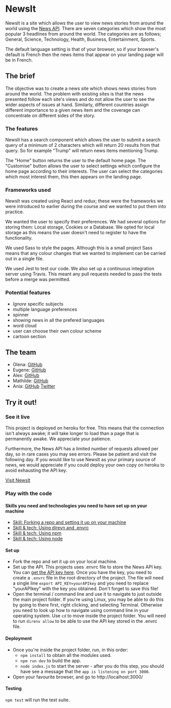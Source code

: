 # NewsIt

NewsIt is a site which allows the user to view news stories from around the world using the [News API](https://newsapi.org/). There are seven categories which show the most popular 3 headlines from around the world. The categories are as follows; General, Science, Technology, Health, Business, Entertainment, Sports.

The default language setting is that of your browser, so if your browser's default is French then the news items that appear on your landing page will be in French.

## The brief

The objective was to create a news site which shows news stories from around the world. The problem with existing sites is that the news presented follow each site's views and do not allow the user to see the wider aspects of issues at hand. Similarly, different countries assign different importance to a given news item and the coverage can concentrate on different sides of the story.

### The features

NewsIt has a search component which allows the user to submit a search query of a minimum of 2 characters which will return 20 results from that query. So for example "Trump" will return news items mentioning Trump.

The "Home" button returns the user to the default home page. The "Customise" button allows the user to select settings which configure the home page according to their interests. The user can select the categories which most interest them, this then appears on the landing page.

### Frameworks used

NewsIt was created using React and redux; these were the frameworks we were introduced to earlier during the course and we wanted to put them into practice.

We wanted the user to specify their preferences. We had several options for storing them: Local storage, Cookies or a Database. We opted for local storage as this means the user doesn't need to register to have the functionality.

We used Sass to style the pages. Although this is a small project Sass means that any colour changes that we wanted to implement can be carried out in a single file.   

We used Jest to test our code. We also set up a continuous integration server using Travis. This meant any pull requests needed to pass the tests before a merge was permitted.

### Potential features
* <em>Ignore</em> specific subjects
* multiple language preferences
* spinner
* showing news in all the prefered languages
* word cloud
* user can choose their own colour scheme
* cartoon section

## The team
* Olena: [GitHub](https://github.com/OlenaKashuba)
* Eugene: [GitHub](https://github.com/yevhensydorov)
* Alex: [GitHub](https://github.com/AlexJRFox)
* Mathilde: [GitHub](https://github.com/mathildepind)
* Ania: [GitHub](https://github.com/AniaMakes) [Twitter](https://twitter.com/AniaMakes)

## Try it out!

### See it live
This project is deployed on heroku for free. This means that the connection isn't always awake; it will take longer to load than a page that is permanently awake. We appreciate your patience.

Furthermore, the News API has a limited number of requests allowed per day, so in rare cases you may see errors. Please be patient and visit the following day.
If you would like to use NewsIt as your primary source of news, we would appreciate if you could deploy your own copy on heroku to avoid exhausting the API key.

[Visit NewsIt](https://cl-newsit.herokuapp.com/)

### Play with the code

#### Skills you need and technologies you need to have set up on your machine
* [Skill: Forking a repo and setting it up on your machine](https://blog.scottlowe.org/2015/01/27/using-fork-branch-git-workflow/)
* [Skill & tech: Using direvn and .envrc](https://direnv.net/)
* [Skill & tech: Using npm](https://docs.npmjs.com/)
* [Skill & tech: Using node](https://nodejs.org/en/)

#### Set up
* Fork the repo and set it up on your local machine.
* Set up the API. This projects uses .envrc file to store the News API key. You can [get the API key here](https://newsapi.org/). Once you have the key, you need to create a `.envrc` file in the root directory of the project. The file will need a single line `export API_KEY=yourAPIkey` and you need to replace "yourAPIkey" with the key you obtained. Don't forget to save this file!
* Open the terminal / command line and use it to navigate to just outside the main project folder. If you're using Linux, you may be able to do this by going to there first, right clicking, and selecting Terminal. Otherwise you need to look up how to navigate using command line in your operating system. Use `cd` to move inside the project folder. You will need to run `direnv allow` to be able to use the API key stored in the .envrc file.

#### Deployment
* Once you're inside the project folder, run, in this order:
  * `npm install` to obtain all the modules used.
  * `npm run dev` to build the app.
  * `node index.js` to start the server - after you do this step, you should have see a message that the `app is listening on port 3000`.
* Open your favourite browser, and go to http://localhost:3000/

#### Testing
`npm test` will run the test suite.
